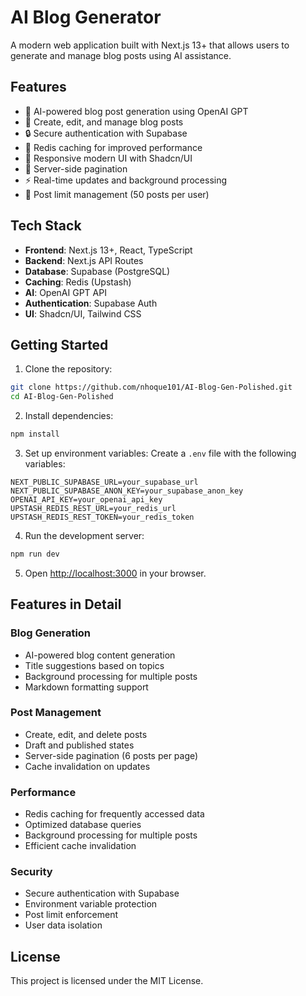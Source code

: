 # AI Blog Generator

A modern web application built with Next.js 13+ that allows users to generate and manage blog posts using AI assistance.

## Features

- 🤖 AI-powered blog post generation using OpenAI GPT
- 📝 Create, edit, and manage blog posts
- 🔒 Secure authentication with Supabase
- 💾 Redis caching for improved performance
- 📱 Responsive modern UI with Shadcn/UI
- 🔄 Server-side pagination
- ⚡ Real-time updates and background processing
- 🎯 Post limit management (50 posts per user)

## Tech Stack

- **Frontend**: Next.js 13+, React, TypeScript
- **Backend**: Next.js API Routes
- **Database**: Supabase (PostgreSQL)
- **Caching**: Redis (Upstash)
- **AI**: OpenAI GPT API
- **Authentication**: Supabase Auth
- **UI**: Shadcn/UI, Tailwind CSS

## Getting Started

1. Clone the repository:
```bash
git clone https://github.com/nhoque101/AI-Blog-Gen-Polished.git
cd AI-Blog-Gen-Polished
```

2. Install dependencies:
```bash
npm install
```

3. Set up environment variables:
Create a `.env` file with the following variables:
```env
NEXT_PUBLIC_SUPABASE_URL=your_supabase_url
NEXT_PUBLIC_SUPABASE_ANON_KEY=your_supabase_anon_key
OPENAI_API_KEY=your_openai_api_key
UPSTASH_REDIS_REST_URL=your_redis_url
UPSTASH_REDIS_REST_TOKEN=your_redis_token
```

4. Run the development server:
```bash
npm run dev
```

5. Open [http://localhost:3000](http://localhost:3000) in your browser.

## Features in Detail

### Blog Generation
- AI-powered blog content generation
- Title suggestions based on topics
- Background processing for multiple posts
- Markdown formatting support

### Post Management
- Create, edit, and delete posts
- Draft and published states
- Server-side pagination (6 posts per page)
- Cache invalidation on updates

### Performance
- Redis caching for frequently accessed data
- Optimized database queries
- Background processing for multiple posts
- Efficient cache invalidation

### Security
- Secure authentication with Supabase
- Environment variable protection
- Post limit enforcement
- User data isolation

## License

This project is licensed under the MIT License. 